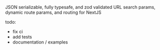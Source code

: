 JSON serializable, fully typesafe, and zod validated URL search params, dynamic route params, and routing for NextJS

todo:

- fix ci
- add tests
- documentation / examples
